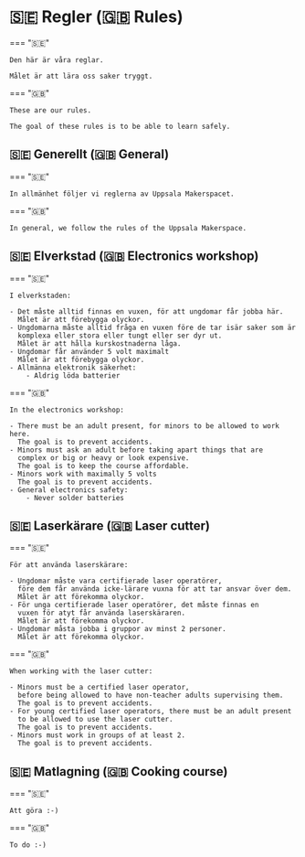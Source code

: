 # 🇸🇪 Regler (🇬🇧 Rules)

=== "🇸🇪"

    Den här är våra reglar.

    Målet är att lära oss saker tryggt.

=== "🇬🇧"

    These are our rules.

    The goal of these rules is to be able to learn safely.

## 🇸🇪 Generellt (🇬🇧 General)

=== "🇸🇪"

    In allmänhet följer vi reglerna av Uppsala Makerspacet.

=== "🇬🇧"

    In general, we follow the rules of the Uppsala Makerspace.


## 🇸🇪 Elverkstad (🇬🇧 Electronics workshop)

=== "🇸🇪"

    I elverkstaden:

    - Det måste alltid finnas en vuxen, för att ungdomar får jobba här.
      Målet är att förebygga olyckor.
    - Ungdomarna måste alltid fråga en vuxen före de tar isär saker som är
      komplexa eller stora eller tungt eller ser dyr ut.
      Målet är att hålla kurskostnaderna låga.
    - Ungdomar får använder 5 volt maximalt
      Målet är att förebygga olyckor.
    - Allmänna elektronik säkerhet:
        - Aldrig löda batterier

=== "🇬🇧"

    In the electronics workshop:

    - There must be an adult present, for minors to be allowed to work here.
      The goal is to prevent accidents.
    - Minors must ask an adult before taking apart things that are
      complex or big or heavy or look expensive.
      The goal is to keep the course affordable.
    - Minors work with maximally 5 volts
      The goal is to prevent accidents.
    - General electronics safety:
        - Never solder batteries
      

## 🇸🇪 Laserkärare (🇬🇧 Laser cutter)

=== "🇸🇪"

    För att använda laserskärare:

    - Ungdomar måste vara certifierade laser operatörer,
      före dem får använda icke-lärare vuxna för att tar ansvar över dem.
      Målet är att förekomma olyckor.
    - För unga certifierade laser operatörer, det måste finnas en
      vuxen för atyt får använda laserskäraren.
      Målet är att förekomma olyckor.
    - Ungdomar måsta jobba i gruppor av minst 2 personer.
      Målet är att förekomma olyckor.

=== "🇬🇧"

    When working with the laser cutter:

    - Minors must be a certified laser operator,
      before being allowed to have non-teacher adults supervising them.
      The goal is to prevent accidents.
    - For young certified laser operators, there must be an adult present
      to be allowed to use the laser cutter.
      The goal is to prevent accidents.
    - Minors must work in groups of at least 2.
      The goal is to prevent accidents.

## 🇸🇪 Matlagning (🇬🇧 Cooking course)

=== "🇸🇪"

    Att göra :-)

=== "🇬🇧"

    To do :-)

